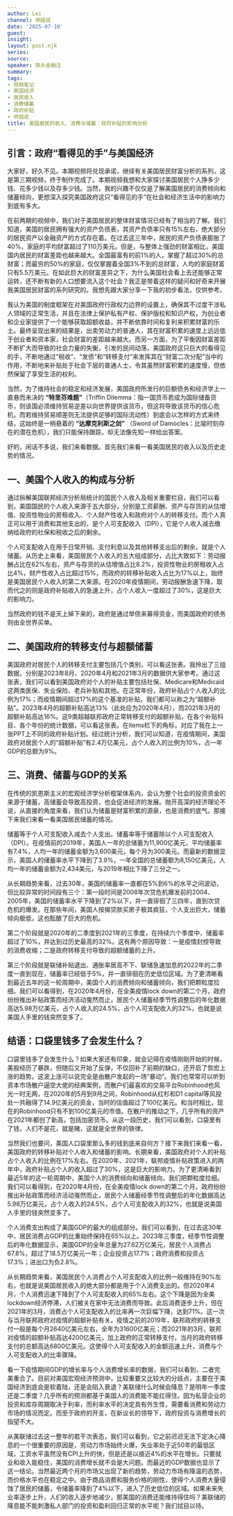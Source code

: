 ```yaml
---
author: Lei
channel: 师姐说
date: '2025-07-10'
guest: 
insight: 
layout: post.njk
series: 
source: 
speaker: 铁头金融汪
summary: 
tags:
- 视频笔记
- 美国经济
- 居民收入
- 消费储蓄
- 政府补贴
- 师姐说
title: 美国居民的收入、消费与储蓄：政府补贴的影响分析
---
```


## 引言：政府“看得见的手”与美国经济

大家好，好久不见。本期视频将兑现承诺，继续有关美国居民财富分析的系列，这是第三期视频，终于制作完成了。本期视频我想和大家探讨美国居民个人挣多少钱、花多少钱以及存多少钱。当然，我的兴趣不仅仅是了解美国居民的消费倾向和储蓄倾向，更想深入探究美国政府这只“看得见的手”在社会和经济生活中的影响力到底有多大。

在前两期的视频中，我们对于美国居民的整体财富情况已经有了相当的了解。我们知道，美国的居民拥有强大的资产负债表，其资产负债率只有15%左右，绝大部分的居民资产以金融资产的方式存在着。在过去这三年中，居民的资产负债表膨胀了40%，家庭的平均财富超过了110万美元。但是，与整体上强劲的财富相比，美国国内居民的财富差距也越来越大。全国最富有的前1%的人，掌握了超过30%的总财富；而最穷的50%的家庭，仅仅掌握着全国3%不到的总财富，人均的家庭财富只有5.5万美元。在如此巨大的财富差异之下，为什么美国社会看上去还能够正常运转，还不断有新的人口想要流入这个社会？我正是带着这样的疑问和好奇来开展我美国居民财富的系列研究的。我想先跟大家分享一下我的初步看法，仅供参考。

我认为美国的制度框架在对美国政府行政权力边界的设置上，确保其不过度干涉私人领域的正常生活，并且在法律上保护私有产权、保护版权和知识产权，为创业者和企业家提供了一个能够获取超额收益，并不断依靠时间和复利来积累财富的乐土。最终呈现出来的结果是，出卖劳动力的普通人，其在财富积累的速度上远远低于创业者和资本家，社会财富的差距越来越大。而另一方面，为了平衡因财富差距不断扩大而导致的社会力量的失衡，引发的民间动荡，美国政府这只巨大的看得见的手，不断地通过“税收”、“发债”和“转移支付”来发挥其在“财富二次分配”当中的作用，不断地来补贴处于社会下层的普通人士，令其虽然财富积累的速度慢，但依然保留了享受生活的权利。

当然，为了维持社会的稳定和经济发展，美国政府所发行的巨额债务和经济学上一直悬而未决的 **“特里芬难题”**（Triffin
Dilemma：指一国货币若成为国际储备货币，则该国必须维持贸易逆差以向世界提供该货币，但这将导致该货币的信心危机，而若维持贸易顺差则无法提供足够的国际流动性）到底会以怎样的方式来终结，这始终是一柄悬着的 **“达摩克利斯之剑”** （Sword of Damocles：比喻时刻存在的潜在危机），我们只能保持跟踪，却无法像先知一样给出答案。

好的，闲话不多说，我们来看数据。首先我们来看一看美国居民的收入以及历史走势的情况。

## 一、美国个人收入的构成与分析

通过拆解美国联邦经济分析局统计的国民个人收入及相关重要栏目，我们可以看到，美国国民的个人收入来源于五大部分，分别是工资薪酬、资产与存货的从估增值、投资性物业的房租收入、个人财产性收入和政府对个人的转移支付。而个人真正可以用于消费和其他支出的，是个人可支配收入（DPI），它是个人收入减去缴纳给政府的社保和税收之后的剩余。

个人可支配收入在用于日常开销、支付利息以及其他转移支出后的剩余，就是个人储蓄。从历史上来看，美国居民个人收入的五大组成部分，占比大致如下：劳动报酬占比在62%左右，资产与存货的从估增值占比8.2%，投资性物业的房租收入占比4%，财产性收入占比超过15%，而政府的转移补贴收入占比为17%以上，始终是美国居民个人收入的第二大来源。在2020年疫情期间，劳动报酬急速下降，取而代之的则是政府补贴收入的急速上升，占个人收入一度超过了30%，这是巨大的影响力。

当然政府的钱不是天上掉下来的，政府是通过举债来募得资金，而美国政府的债务则由全世界买单。

## 二、美国政府的转移支付与超额储蓄

美国政府对居民个人的转移支付主要包括几个类别，可以看这张表。我拎出了三组数据，分别是2023年8月、2020年4月和2021年3月的数据供大家参考。通过这张表，我们可以看到美国政府对个人的补贴主要包括社保、Medicare和Medicaid这两类医保、失业保险、老兵补贴和其他。在正常年份，政府补贴占个人收入的比例为17%；而疫情期间超过17%的这个基准的补贴，我们都可以称之为“超额补贴”。2023年4月的超额补贴高达13%（此处应为2020年4月），而2021年3月的超额补贴高达16%。这9类超越联邦政府正常转移支付的超额补贴，在各个补贴科目、各个年份的统计数据，可以看这张表。在items栏下的角标，对应了我在上一张PPT上不同的政府补贴计划。经过统计分析，我们可以知道，在疫情期间，美国政府对居民个人的“超额补贴”有2.4万亿美元，占个人收入的比例为10%，占一年GDP的总额为9%。

## 三、消费、储蓄与GDP的关系

在传统的凯恩斯主义的宏观经济学分析框架体系内，会认为整个社会的投资资金的来源于储蓄，高储蓄会导致高投资，也会促进经济的发展。抛开高深的经济理论不说，从直接的角度来看，我们认为储蓄是财富积累的源泉，也是消费的底气。那接下来我们来看一看美国居民储蓄的情况。

储蓄等于个人可支配收入减去个人支出。储蓄率等于储蓄除以个人可支配收入（DPI）。在疫情前的2019年，美国人一年的总储蓄为11,900亿美元，平均储蓄率有7.4%，人均一年的储蓄金额为3,600美元，每个月为300美元。而最新的数据显示，美国人的储蓄率水平下降到了3.9%，一年全国的总储蓄额为8,150亿美元，人均一年的储蓄金额为2,434美元，与2019年相比下降了三分之一。

从长期趋势来看，过去30年，美国的储蓄率一直都在5%到6%的水平之间波动，但比较异常的时间段有三个：第一段时间是2008年次贷危机爆发前的2004、2005年，美国的储蓄率水平下降到了2%以下，并一直徘徊了三四年，直到次贷危机的爆发。在那些年间，美国人按揭贷款买房子极其疯狂，个人支出巨大，储蓄倾向极低，这也酝酿了巨大的危机。

第二个阶段就是2020年的二季度到2021年的三季度，在持续六个季度中，储蓄率超过了10%，并达到过历史最高的32%。这有两个原因导致：一是疫情封控导致的消费收缩；二是政府转移支付导致的超额储蓄的上升。

第三个阶段就是联储补贴退出、通胀率居高不下、联储急速加息的2022年的二季度一直到现在，储蓄率已经低于5%，并一直徘徊在历史低位区域。为了更清晰看到最近五年的这一轮周期中，美国个人的消费倾向和储蓄倾向，我们把颗粒度拉细。我们可以看得到，在2020年4月份，在全美疫情lock
down的第二个月，政府纷纷推出补贴政策而经济活动戛然而止，居民个人储蓄经季节性调整后的年化数据高达5.98万亿美元，占个人收入的24.5%，占个人可支配收入的32%，也就是说美国人手里的钱突然变多了。

## 结语：口袋里钱多了会发生什么？

口袋里钱多了会发生什么？如果大家还有印象，就会记得在疫情刚刚开始的时候，美股经历了暴跌，但随后又开始了反弹，不仅回补了前期的缺口，还开启了恢宏上涨的趋势。这波上涨可以说完全是由散户发起的一场“暴动”。我们也常常可以听到资本市场散户逼空大佬的经典案例，而散户们最喜欢的交易平台Robinhood也风光一时无两，在2020年的5月到9月之间，Robinhood从红杉和D1
capital等风投处一共融得了14.9亿美元的资金，当时的估值超过了100亿美元。和当时相比，现在的Robinhood只有不到100亿美元的市值。在散户的推动之下，几乎所有的资产在2021年都创了新高，包括加密货币。从这一段历史，我们可以看到，口袋里有了钱，人们不是花，就是赌，这就是全世界的铁律。

当然我们也要问，美国人口袋里那么多的钱到底来自何方？接下来我们来看一看，美国政府的转移补贴对个人收入和储蓄的影响。长期来看，美国政府对个人的补贴占个人收入的比例在17%左右。在2020年、2021年，联邦疫情补贴政策进入的两年中，政府补贴占个人的收入超过了30%，这是巨大的影响力。为了更清晰看到最近5年的这一轮周期中，美国个人的消费倾向和储蓄倾向，我们把颗粒度拉细。我们可以看得到，在2020年4月份，在全美疫情lock
down的第二个月，政府纷纷推出补贴政策而经济活动戛然而止，居民个人储蓄经季节性调整后的年化数据高达5.98万亿美元，占个人收入的24.5%，占个人可支配收入的32%，也就是说美国人手里的钱突然变多了。

个人消费支出构成了美国GDP的最大的组成部分。我们可以看到，在过去这30年中，居民消费占GDP的比重始终保持在65%以上。2023年三季度，经季节性调整后的年化数据显示，美国GDP的全年总量为27.62万亿美元，居民个人消费占67.8%，超过了18.5万亿美元一年；企业投资占17.7%；政府消费和投资占17.3%；进出口为负2.8%。

从长期趋势来看，美国居民个人消费占个人可支配收入的比例一般维持在90%左右，也就是说美国居民收入的绝大部分都是用于个人消费支出的。但2020年4月，个人消费迅速下降到了个人可支配收入的65%左右。这个下降是因为全美lockdown经济停滞，人们被关在家中无法消费而导致。此后消费逐步上升，但在2021年的3月，消费占个人可支配收入的比率再一次巨幅下降，达到71%。这一次与当月联邦政府对疫情的超额补贴有关。疫情之前的2019年，联邦政府的转移支付一般是每个月2640亿美元左右，全年为31600亿美元；而2021年的3月，联邦对疫情的超额补贴高达4200亿美元，加上政府的正常转移支付，当月的政府转移支付的总额高达6800亿美元。这使得个人可支配收入的金额迅速上升，消费与个人可支配收入的比率骤降。

看一下疫情期间GDP的增长率与个人消费增长率的数据，我们可以看到，二者完美重合了。目前对美国宏观经济预测中，比较重要又比较大的分歧点，主要在于美国经济到底会是软着陆，还是会陷入衰退？美联储什么时候会降息？是明年一季度还是二季度？几乎所有的预测都基于美国人的消费能不能扛得住。因为私营企业的投资和库存周期取决于利率，而利率水平的决定具有外生性，需要看消费和劳动力市场的情况而定。而至于政府的开支，在新议长的领导下，政府投资与消费增长的指望不大。

从美联储过去这一整年的若干次表态，我们可以看到，它之前迟迟无法下定决心降息的一个很重要的原因是，劳动力市场始终火爆，失业率处于近50年的最低区域，工资水平虽然没有CPI上升的快，但是还是以接近4%的水平在增长。只要就业和收入能稳住，美国的消费增长就不会是大问题。而最近的GDP数据也显示了这一结论。当然最近两个月的市场又出现了新的趋势，劳动力市场有降温的态势，而价格水平也在稳定之中。由于商品消费和服务价格的刚性，使得个人消费大量侵蚀了居民的储蓄，令储蓄率降到了4%以下，进入了历史低位的区域。如果未来失业率逐步上升，人们的收入逐步地减少，那美国的消费还能维持得住吗？美联储的降息能不能刺激私人部门的投资和盈利回归正常的水平呢？我们拭目以待。
